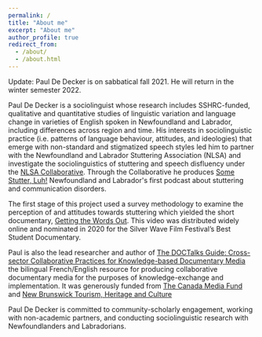 ```yaml
---
permalink: /
title: "About me"
excerpt: "About me"
author_profile: true
redirect_from:
  - /about/
  - /about.html
---
```


Update: Paul De Decker is on sabbatical fall 2021. He will return in the winter semester 2022.

Paul De Decker is a sociolinguist whose research includes SSHRC-funded, qualitative and quantitative studies of linguistic variation and language change in varieties of English spoken in Newfoundland and Labrador, including differences across region and time. His interests in sociolinguistic practice (i.e. patterns of language behaviour, attitudes, and ideologies) that emerge with non-standard and stigmatized speech styles led him to partner with the Newfoundland and Labrador Stuttering Association (NLSA) and investigate the sociolinguistics of stuttering and speech disfluency under the [NLSA Collaborative](http://www.nlsacollaborative.ca). Through the Collaborative he produces [Some Stutter, Luh!](http://www.somestutterluh.ca) Newfoundland and Labrador's first podcast about stuttering and communication disorders.

The first stage of this project used a survey methodology to examine the perception of and attitudes towards stuttering which yielded the short documentary, [Getting the Words Out](https://youtu.be/q5qlJvbfsCk). This video was distributed widely online and nominated in 2020 for the Silver Wave Film Festival’s Best Student Documentary.

Paul is also the lead researcher and author of [The DOCTalks Guide: Cross-sector Collaborative Practices for Knowledge-based Documentary Media](http://www.doctalks.ca/guide) the bilingual French/English resource for producing collaborative documentary media for the purposes of knowledge-exchange and implementation. It was generously funded from [The Canada Media Fund](https://cmf-fmc.ca/) and [New Brunswick Tourism, Heritage and Culture](https://www2.gnb.ca/content/gnb/en/departments/thc.html)

Paul De Decker is committed to community-scholarly engagement, working with non-academic partners, and conducting sociolinguistic research with Newfoundlanders and Labradorians.
